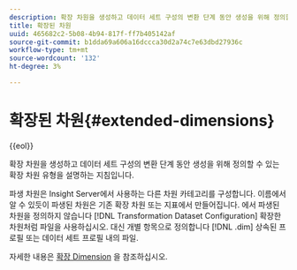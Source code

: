 ```yaml
---
description: 확장 차원을 생성하고 데이터 세트 구성의 변환 단계 동안 생성을 위해 정의할 수 있는 확장 차원 유형을 설명하는 지침입니다.
title: 확장된 차원
uuid: 465682c2-5b08-4b94-817f-ff7b405142af
source-git-commit: b1dda69a606a16dccca30d2a74c7e63dbd27936c
workflow-type: tm+mt
source-wordcount: '132'
ht-degree: 3%

---
```



# 확장된 차원{#extended-dimensions}

{{eol}}

확장 차원을 생성하고 데이터 세트 구성의 변환 단계 동안 생성을 위해 정의할 수 있는 확장 차원 유형을 설명하는 지침입니다.

파생 차원은 Insight Server에서 사용하는 다른 차원 카테고리를 구성합니다. 이름에서 알 수 있듯이 파생된 차원은 기존 확장 차원 또는 지표에서 만들어집니다. 에서 파생된 차원을 정의하지 않습니다 [!DNL Transformation Dataset Configuration] 확장한 차원처럼 파일을 사용하십시오. 대신 개별 항목으로 정의합니다 [!DNL .dim] 상속된 프로필 또는 데이터 세트 프로필 내의 파일.

자세한 내용은 [확장 Dimension](https://experienceleague.adobe.com/docs/data-workbench/using/client/admin-ui/profile-mgr/c-dvrd-dim.html) 을 참조하십시오.
